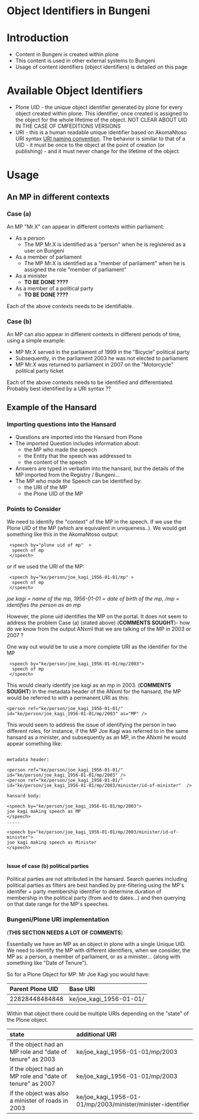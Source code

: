 # Object Identifiers in Bungeni

# Introduction

  * Content in Bungeni is created within plone
  * This content is used in other external systems to Bungeni
  * Usage of content identifiers (object identifiers) is detailed on this page

# Available Object Identifiers

  * Plone UID - the unique object identifier generated by plone for every object created within plone.  This identifier, once created is assigned to the object for the whole lifetime of the object. NOT CLEAR ABOUT UID IN THE CASE OF CMFEDITIONS VERSIONS
  * URI - this is a human readable unique identifier based on AkomaNtoso URI syntax [URI naming convention](http://www.akomantoso.org/08-naming-convention).  The behavior is similar to that of a UID - it must be once to the object at the point of creation (or publishing) - and it must never change for the lifetime of the object.


# Usage

## An MP in different contexts

### Case (a)

An MP "Mr.X" can appear in different contexts within parliament:
  * As a person
    * The MP Mr.X is identified as a "person" when he is registered as a user on Bungeni
  * As a member of parliament
    * The MP Mr.X is identified as a "member of parliament" when he is assigned the role "member of parliament"
  * As a minister
    * **TO BE DONE ????**
  * As a member of a political party
    * **TO BE DONE ????**

Each of the above contexts needs to be identifiable.

### Case (b)

An MP can also appear in different contexts in different periods of time, using a simple example:

  * MP Mr.X served in the parliament of 1999 in the "Bicycle" political party
  * Subsequently, in the parliament 2003 he was not elected to parliament
  * MP Mr.X was returned to parliament in 2007 on the "Motorcycle" political party ticket

Each of the above contexts needs to be identified and differentiated. Probably best identified by a URI syntax ??


## Example of the Hansard

### Importing questions into the Hansard

  * Questions are imported into the Hansard from Plone
  * The imported Question includes information about:
    * the MP who made the speech
    * the Entity that the speech was addressed to
    * the content of the speech
  * Answers are typed in verbatim into the hansard, but the details of the MP imported from the Registry / Bungeni...
  * The MP who made the Speech can be identified by:
    * the URI of the MP
    * the Plone UID of the MP

### Points to Consider

We need to identify the "context" of the MP in the speech. If we use the Plone UID of the MP (which are equivalent in uniqueness..). We would get something like this in the AkomaNtoso output:

```
 <speech by="plone uid of mp"  >
  speech of mp
 </speech>
```

or if we used the URI of the MP:

```
 <speech by="ke/person/joe_kagi_1956-01-01/mp" >
  speech of mp
 </speech>
```
_joe kagi = name of the mp, 1956-01-01 = date of birth of the mp, /mp = identifies the person as an mp_

However, the plone uid identifies the MP on the portal.  It does not seem to address the problem Case (a) (stated above) (**COMMENTS SOUGHT**)- how do we know from the output ANxml that we are talking of the MP in 2003 or 2007 ?

One way out would be to use a more complete URI as the identifier for the MP

```
 <speech by="ke/person/joe_kagi_1956-01-01/mp/2003">
  speech of mp
 </speech>
```

This would clearly identify joe kagi as an mp in 2003. (**COMMENTS SOUGHT**)
In the metadata header of the ANxml for the hansard, the MP would be referred to with a permanent URI as this:

```
<person ref="ke/person/joe_kagi_1956-01-01/" id="ke/person/joe_kagi_1956-01-01/mp/2003" as="MP" />
```

This would seem to address the issue of identifying the person in two different roles, for instance, if the MP Joe Kagi was referred to in the same hansard as a minister, and subsequently as an MP, in the ANxml he would appear something like:

```

metadata header:

<person ref="ke/person/joe_kagi_1956-01-01/" id="ke/person/joe_kagi_1956-01-01/mp/2003" />
<person ref="ke/person/joe_kagi_1956-01-01/" id="ke/person/joe_kagi_1956-01-01/mp/2003/minister/id-of-minister"  />

hansard body:

<speech by="ke/person/joe_kagi_1956-01-01/mp/2003">
joe kagi making speech as MP
</speech>
.....

<speech by="ke/person/joe_kagi_1956-01-01/mp/2003/minister/id-of-minister">
joe kagi making speech as Minister
</speech>


```


#### Issue of case (b) political parties

Political parties are not attributed in the hansard.  Search queries
including political parties as filters are best handled by
pre-filtering using the MP's identifer + party membership identifier
to determine duration of membership in the political party (from and
to dates...) and then querying on that date range for the MP's
speeches.

### Bungeni/Plone URI implementation

(**THIS SECTION NEEDS A LOT OF COMMENTS**)

Essentially we have an MP as an object in plone with a single Unique UID.
We need to identify the MP with different identifiers, when we consider,
the MP as: a person, a member of parliament, or as a minister... (along with something like "Date of Tenure").

So for a Plone Object for MP. Mr Joe Kagi you would have:

|Parent Plone UID|Base URI|
|:---------------|:-------|
|22828448484848  |ke/joe\_kagi\_1956-01-01/|

Within that object there could be multiple URIs depending on the "state" of the Plone object.

|state|additional URI|
|:----|:-------------|
|if the object had an MP role and "date of tenure" as 2003|ke/joe\_kagi\_1956-01-01/mp/2003|
|if the object had an MP role and "date of tenure" as 2007|ke/joe\_kagi\_1956-01-01/mp/2003|
|if the object was also a minister of roads in 2003|ke/joe\_kagi\_1956-01-01/mp/2003/minister/minister-identifier|









